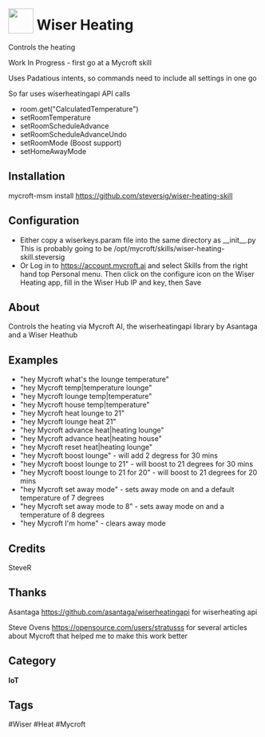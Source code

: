 # <img src="https://raw.githack.com/FortAwesome/Font-Awesome/master/svgs/solid/thermometer-half.svg" card_color="#D81159" width="50" height="50" style="vertical-align:bottom"/> Wiser Heating
Controls the heating

Work In Progress - first go at a Mycroft skill

Uses Padatious intents, so commands need to include all settings in one go

So far uses wiserheatingapi API calls
* room.get("CalculatedTemperature")
* setRoomTemperature
* setRoomScheduleAdvance
* setRoomScheduleAdvanceUndo
* setRoomMode (Boost support)
* setHomeAwayMode

## Installation

mycroft-msm install https://github.com/steversig/wiser-heating-skill

## Configuration
* Either copy a wiserkeys.param file into the same directory as \_\_init\_\_.py
This is probably going to be /opt/mycroft/skills/wiser-heating-skill.steversig
* Or Log in to https://account.mycroft.ai and select Skills from the right hand top Personal menu.
Then click on the configure icon on the Wiser Heating app, fill in the Wiser Hub IP and key, then Save 

## About
Controls the heating via Mycroft AI, the wiserheatingapi library by Asantaga and a Wiser Heathub

## Examples
* "hey Mycroft what's the lounge temperature"
* "hey Mycroft temp|temperature lounge"
* "hey Mycroft lounge temp|temperature"
* "hey Mycroft house temp|temperature"
* "hey Mycroft heat lounge to 21"
* "hey Mycroft lounge heat 21"
* "hey Mycroft advance heat|heating lounge"
* "hey Mycroft advance heat|heating house"
* "hey Mycroft reset heat|heating lounge"
* "hey Mycroft boost lounge" - will add 2 degress for 30 mins
* "hey Mycroft boost lounge to 21" - will boost to 21 degrees for 30 mins
* "hey Mycroft boost lounge to 21 for 20" - will boost to 21 degrees for 20 mins
* "hey Mycroft set away mode" - sets away mode on and a default temperature of 7 degrees
* "hey Mycroft set away mode to 8" - sets away mode on and a temperature of 8 degrees
* "hey Mycroft I'm home" - clears away mode

## Credits
SteveR

## Thanks
Asantaga https://github.com/asantaga/wiserheatingapi for wiserheating api

Steve Ovens https://opensource.com/users/stratusss for several articles about Mycroft that helped me to make this work better

## Category
**IoT**

## Tags
#Wiser
#Heat
#Mycroft

